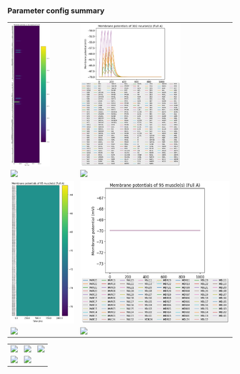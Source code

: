 ### Parameter config summary 
<table>

<tr>
  <td><a href="neurons_A_Full.png"><img alt=" " src="neurons_A_Full.png" height="320"/></a></td>
  <td><a href="traces_neuron_Full_A.png"><img alt=" " src="traces_neuron_Full_A.png" height="320"/></a></td>
</tr>

<tr>
  <td><a href="neuron_activity_A_Full.png"><img alt=" " src="neuron_activity_A_Full.png" height="320"/></a></td>
  <td><a href="traces_neuron_activity_Full_A.png"><img alt=" " src="traces_neuron_activity_Full_A.png" height="320"/></a></td>
</tr>

<tr>
  <td><a href="muscles_A_Full.png"><img alt=" " src="muscles_A_Full.png" height="320"/></a></td>
  <td><a href="traces_muscles_Full_A.png"><img alt=" " src="traces_muscles_Full_A.png" height="320"/></a></td>
</tr>

<tr>
  <td><a href="muscle_activity_A_Full.png"><img alt=" " src="muscle_activity_A_Full.png" height="320"/></a></td>
  <td><a href="traces_muscles_activity_Full_A.png"><img alt=" " src="traces_muscles_activity_Full_A.png" height="320"/></a></td>
</tr>
</table>
<table>

<tr><td><a href="c302_A_Full_exc_to_neurons.png"><img alt=" " src="c302_A_Full_exc_to_neurons.png" height="320"/></a></td>

  <td><a href="c302_A_Full_inh_to_neurons.png"><img alt=" " src="c302_A_Full_inh_to_neurons.png" height="320"/></a></td>

  <td><a href="c302_A_Full_elec_neurons_neurons.png"><img alt=" " src="c302_A_Full_elec_neurons_neurons.png" height="320"/></a></td></tr>

<tr><td><a href="c302_A_Full_exc_to_muscles.png"><img alt=" " src="c302_A_Full_exc_to_muscles.png" height="320"/></a></td>

  <td><a href="c302_A_Full_inh_to_muscles.png"><img alt=" " src="c302_A_Full_inh_to_muscles.png" height="320"/></a></td></tr>
</table>
